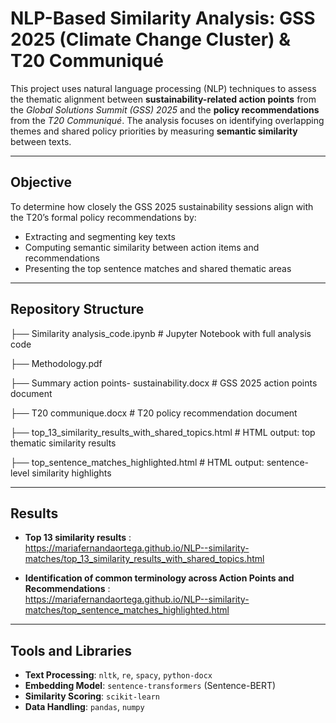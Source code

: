 # NLP-Based Similarity Analysis: GSS 2025 (Climate Change Cluster) & T20 Communiqué

This project uses natural language processing (NLP) techniques to assess the thematic alignment between **sustainability-related action points** from the *Global Solutions Summit (GSS) 2025* and the **policy recommendations** from the *T20 Communiqué*. The analysis focuses on identifying overlapping themes and shared policy priorities by measuring **semantic similarity** between texts.

---

## Objective

To determine how closely the GSS 2025 sustainability sessions align with the T20’s formal policy recommendations by:
- Extracting and segmenting key texts
- Computing semantic similarity between action items and recommendations
- Presenting the top sentence matches and shared thematic areas

---
##  Repository Structure

├── Similarity analysis_code.ipynb # Jupyter Notebook with full analysis code

├── Methodology.pdf 

├── Summary action points- sustainability.docx # GSS 2025 action points document

├── T20 communique.docx # T20 policy recommendation document

├── top_13_similarity_results_with_shared_topics.html # HTML output: top thematic similarity results

├── top_sentence_matches_highlighted.html # HTML output: sentence-level similarity highlights


---

##  Results

- **Top 13 similarity results** :  
https://mariafernandaortega.github.io/NLP--similarity-matches/top_13_similarity_results_with_shared_topics.html

- **Identification of common terminology across Action Points and Recommendations** :  
https://mariafernandaortega.github.io/NLP--similarity-matches/top_sentence_matches_highlighted.html
---

##  Tools and Libraries

- **Text Processing**: `nltk`, `re`, `spacy`, `python-docx`
- **Embedding Model**: `sentence-transformers` (Sentence-BERT)
- **Similarity Scoring**: `scikit-learn`
- **Data Handling**: `pandas`, `numpy`




